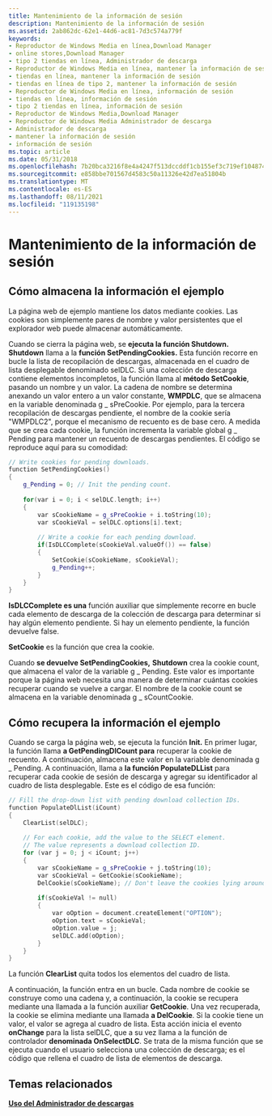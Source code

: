 ```yaml
---
title: Mantenimiento de la información de sesión
description: Mantenimiento de la información de sesión
ms.assetid: 2ab862dc-62e1-44d6-ac81-7d3c574a779f
keywords:
- Reproductor de Windows Media en línea,Download Manager
- online stores,Download Manager
- tipo 2 tiendas en línea, Administrador de descarga
- Reproductor de Windows Media en línea, mantener la información de sesión
- tiendas en línea, mantener la información de sesión
- tiendas en línea de tipo 2, mantener la información de sesión
- Reproductor de Windows Media en línea, información de sesión
- tiendas en línea, información de sesión
- tipo 2 tiendas en línea, información de sesión
- Reproductor de Windows Media,Download Manager
- Reproductor de Windows Media Administrador de descarga
- Administrador de descarga
- mantener la información de sesión
- información de sesión
ms.topic: article
ms.date: 05/31/2018
ms.openlocfilehash: 7b20bca3216f8e4a4247f513dccddf1cb155ef3c719ef104874e36da2bf6b018
ms.sourcegitcommit: e858bbe701567d4583c50a11326e42d7ea51804b
ms.translationtype: MT
ms.contentlocale: es-ES
ms.lasthandoff: 08/11/2021
ms.locfileid: "119135198"
---
```

# <a name="maintaining-session-information"></a>Mantenimiento de la información de sesión

## <a name="how-the-sample-stores-information"></a>Cómo almacena la información el ejemplo

La página web de ejemplo mantiene los datos mediante cookies. Las cookies son simplemente pares de nombre y valor persistentes que el explorador web puede almacenar automáticamente.

Cuando se cierra la página web, se **ejecuta la función Shutdown.** **Shutdown** llama a la **función SetPendingCookies.** Esta función recorre en bucle la lista de recopilación de descargas, almacenada en el cuadro de lista desplegable denominado selDLC. Si una colección de descarga contiene elementos incompletos, la función llama al **método SetCookie**, pasando un nombre y un valor. La cadena de nombre se determina anexando un valor entero a un valor constante, **WMPDLC**, que se almacena en la variable denominada g \_ sPreCookie. Por ejemplo, para la tercera recopilación de descargas pendiente, el nombre de la cookie sería "WMPDLC2", porque el mecanismo de recuento es de base cero. A medida que se crea cada cookie, la función incrementa la variable global g \_ Pending para mantener un recuento de descargas pendientes. El código se reproduce aquí para su comodidad:


```C++
// Write cookies for pending downloads.
function SetPendingCookies()
{
    g_Pending = 0; // Init the pending count.
    
    for(var i = 0; i < selDLC.length; i++)
    {
        var sCookieName = g_sPreCookie + i.toString(10);
        var sCookieVal = selDLC.options[i].text;
    
        // Write a cookie for each pending download.    
        if(IsDLCComplete(sCookieVal.valueOf()) == false)
        {      
            SetCookie(sCookieName, sCookieVal);
            g_Pending++;
        }        
    }
}

```



**IsDLCComplete es una** función auxiliar que simplemente recorre en bucle cada elemento de descarga de la colección de descarga para determinar si hay algún elemento pendiente. Si hay un elemento pendiente, la función devuelve false.

**SetCookie** es la función que crea la cookie.

Cuando **se devuelve SetPendingCookies,** **Shutdown** crea la cookie count, que almacena el valor de la variable g \_ Pending. Este valor es importante porque la página web necesita una manera de determinar cuántas cookies recuperar cuando se vuelve a cargar. El nombre de la cookie count se almacena en la variable denominada g \_ sCountCookie.

## <a name="how-the-sample-retrieves-information"></a>Cómo recupera la información el ejemplo

Cuando se carga la página web, se ejecuta la función **Init.** En primer lugar, la función llama **a GetPendingDlCount para** recuperar la cookie de recuento. A continuación, almacena este valor en la variable denominada g \_ Pending. A continuación, llama a **la función PopulateDLList** para recuperar cada cookie de sesión de descarga y agregar su identificador al cuadro de lista desplegable. Este es el código de esa función:


```C++
// Fill the drop-down list with pending download collection IDs.
function PopulateDlList(iCount)
{
    ClearList(selDLC);
     
    // For each cookie, add the value to the SELECT element.
    // The value represents a download collection ID.  
    for (var j = 0; j < iCount; j++)
    {
        var sCookieName = g_sPreCookie + j.toString(10);        
        var sCookieVal = GetCookie(sCookieName);
        DelCookie(sCookieName); // Don't leave the cookies lying around. 
  
        if(sCookieVal != null)
        {      
            var oOption = document.createElement("OPTION");
            oOption.text = sCookieVal;
            oOption.value = j;
            selDLC.add(oOption); 
        }          
    }
}

```



La función **ClearList** quita todos los elementos del cuadro de lista.

A continuación, la función entra en un bucle. Cada nombre de cookie se construye como una cadena y, a continuación, la cookie se recupera mediante una llamada a la función auxiliar **GetCookie**. Una vez recuperada, la cookie se elimina mediante una llamada **a DelCookie**. Si la cookie tiene un valor, el valor se agrega al cuadro de lista. Esta acción inicia el evento **onChange** para la lista selDLC, que a su vez llama a la función de controlador **denominada OnSelectDLC**. Se trata de la misma función que se ejecuta cuando el usuario selecciona una colección de descarga; es el código que rellena el cuadro de lista de elementos de descarga.

## <a name="related-topics"></a>Temas relacionados

<dl> <dt>

[**Uso del Administrador de descargas**](using-the-download-manager.md)
</dt> </dl>

 

 




